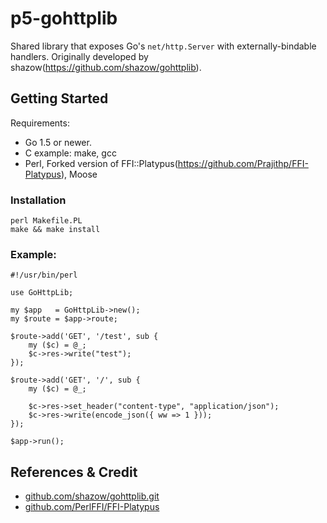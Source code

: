 # p5-gohttplib

Shared library that exposes Go's `net/http.Server` with externally-bindable handlers. Originally developed by shazow(https://github.com/shazow/gohttplib).

## Getting Started

Requirements:

- Go 1.5 or newer.
- C example: make, gcc
- Perl, Forked version of FFI::Platypus(https://github.com/Prajithp/FFI-Platypus), Moose

### Installation

```
perl Makefile.PL
make && make install 
```

### Example: 
```
#!/usr/bin/perl

use GoHttpLib;

my $app   = GoHttpLib->new();
my $route = $app->route;

$route->add('GET', '/test', sub {
    my ($c) = @_;
    $c->res->write("test");
});

$route->add('GET', '/', sub {
    my ($c) = @_;

    $c->res->set_header("content-type", "application/json");
    $c->res->write(encode_json({ ww => 1 }));
});

$app->run();
```

## References & Credit
* [github.com/shazow/gohttplib.git](https://github.com/shazow/gohttplib.git)
* [github.com/PerlFFI/FFI-Platypus](https://github.com/PerlFFI/FFI-Platypus)
